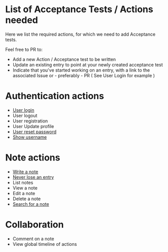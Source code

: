 List of Acceptance Tests / Actions needed
===

Here we list the required actions, for which we need to add Acceptance tests.

Feel free to PR to:
- Add a new Action / Acceptance test to be written
- Update an existing entry to point at your newly created acceptance test
- Indicate that you've started working on an entry, with a link to the associated Issue or - preferably - PR ( See User Login for example )

Authentication actions
==
- [User login](https://github.com/x-team/remember/blob/master/docs/login.md)
- User logout
- User registration
- User Update profile
- [User reset password](https://github.com/x-team/remember/blob/master/docs/reset-password.md)
- [Show username](https://github.com/x-team/remember/blob/master/docs/show-username.md)

Note actions
==
- [Write a note](https://github.com/x-team/remember/blob/master/docs/create-an-entry.md)
- [Never lose an entry](https://github.com/x-team/remember/blob/master/docs/never-lose-entry.md)
- List notes
- View a note
- Edit a note
- Delete a note
- [Search for a note](https://github.com/x-team/remember/blob/master/docs/search-entries.md)

Collaboration
==
- Comment on a note
- View global timeline of actions

